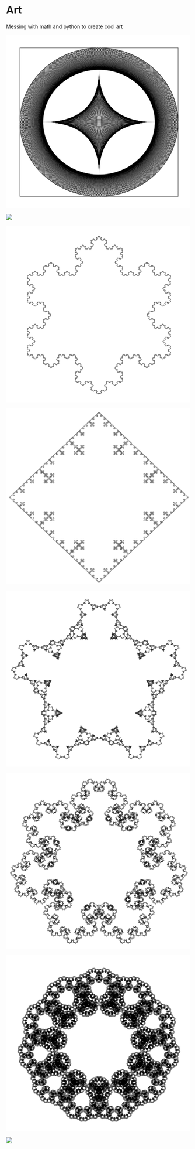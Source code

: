 # Art
Messing with math and python to create cool art

![alt text](Images/outside_star.jpg)

![](Images/cool_star.jpg)

![](Images/Koch_3-gon.jpg)

![](Images/Koch_4-gon.jpg)

![](Images/Koch_5-gon.jpg)

![](Images/Koch_7-gon.jpg)

![](Images/Koch_11-gon.jpg)

![](Images/Koch_20-gon.jpg)

